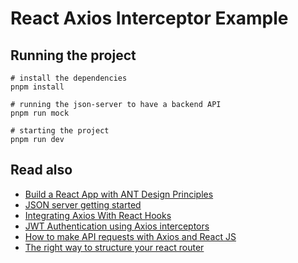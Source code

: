 # React Axios Interceptor Example

## Running the project

```shell
# install the dependencies
pnpm install

# running the json-server to have a backend API
pnpm run mock

# starting the project
pnpm run dev
```

## Read also

- [Build a React App with ANT Design Principles](https://developer.okta.com/blog/2020/09/16/ant-design-react-app)
- [JSON server getting started](https://dev.to/avinashvagh/json-server-getting-started-4475)
- [Integrating Axios With React Hooks](https://blog.openreplay.com/integrating-axios-with-react-hooks/)
- [JWT Authentication using Axios interceptors](https://dev.to/mihaiandrei97/jwt-authentication-using-axios-interceptors-55be)
- [How to make API requests with Axios and React JS](https://dev.to/franklin030601/how-to-make-api-requests-with-axios-and-react-js-5a07)
- [The right way to structure your react router](https://dev.to/kachiic/the-right-way-structure-your-react-router-1i3l)
